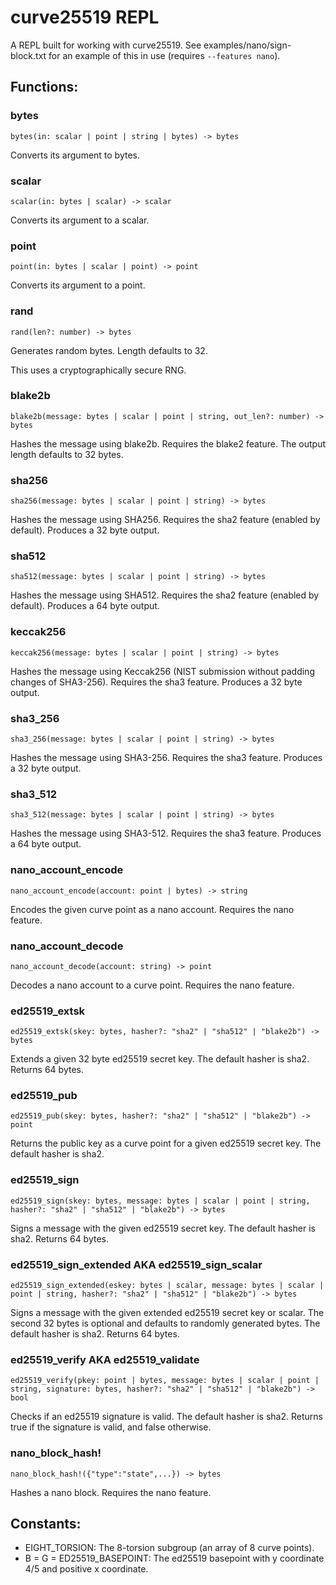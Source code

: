 # curve25519 REPL

A REPL built for working with curve25519.
See examples/nano/sign-block.txt for an example of this in use (requires `--features nano`).

## Functions:

### bytes

`bytes(in: scalar | point | string | bytes) -> bytes`

Converts its argument to bytes.

### scalar

`scalar(in: bytes | scalar) -> scalar`

Converts its argument to a scalar.

### point

`point(in: bytes | scalar | point) -> point`

Converts its argument to a point.

### rand

`rand(len?: number) -> bytes`

Generates random bytes. Length defaults to 32.

This uses a cryptographically secure RNG.

### blake2b

`blake2b(message: bytes | scalar | point | string, out_len?: number) -> bytes`

Hashes the message using blake2b.
Requires the blake2 feature.
The output length defaults to 32 bytes.

### sha256

`sha256(message: bytes | scalar | point | string) -> bytes`

Hashes the message using SHA256.
Requires the sha2 feature (enabled by default).
Produces a 32 byte output.

### sha512

`sha512(message: bytes | scalar | point | string) -> bytes`

Hashes the message using SHA512.
Requires the sha2 feature (enabled by default).
Produces a 64 byte output.

### keccak256

`keccak256(message: bytes | scalar | point | string) -> bytes`

Hashes the message using Keccak256
(NIST submission without padding changes of SHA3-256).
Requires the sha3 feature.
Produces a 32 byte output.

### sha3_256

`sha3_256(message: bytes | scalar | point | string) -> bytes`

Hashes the message using SHA3-256.
Requires the sha3 feature.
Produces a 32 byte output.

### sha3_512

`sha3_512(message: bytes | scalar | point | string) -> bytes`

Hashes the message using SHA3-512.
Requires the sha3 feature.
Produces a 64 byte output.

### nano_account_encode

`nano_account_encode(account: point | bytes) -> string`

Encodes the given curve point as a nano account.
Requires the nano feature.

### nano_account_decode

`nano_account_decode(account: string) -> point`

Decodes a nano account to a curve point.
Requires the nano feature.

### ed25519_extsk

`ed25519_extsk(skey: bytes, hasher?: "sha2" | "sha512" | "blake2b") -> bytes`

Extends a given 32 byte ed25519 secret key.
The default hasher is sha2.
Returns 64 bytes.

### ed25519_pub

`ed25519_pub(skey: bytes, hasher?: "sha2" | "sha512" | "blake2b") -> point`

Returns the public key as a curve point for a given ed25519 secret key.
The default hasher is sha2.

### ed25519_sign

`ed25519_sign(skey: bytes, message: bytes | scalar | point | string, hasher?: "sha2" | "sha512" | "blake2b") -> bytes`

Signs a message with the given ed25519 secret key.
The default hasher is sha2.
Returns 64 bytes.

### ed25519_sign_extended AKA ed25519_sign_scalar

`ed25519_sign_extended(eskey: bytes | scalar, message: bytes | scalar | point | string, hasher?: "sha2" | "sha512" | "blake2b") -> bytes`

Signs a message with the given extended ed25519 secret key or scalar.
The second 32 bytes is optional and defaults to randomly generated bytes.
The default hasher is sha2.
Returns 64 bytes.

### ed25519_verify AKA ed25519_validate

`ed25519_verify(pkey: point | bytes, message: bytes | scalar | point | string, signature: bytes, hasher?: "sha2" | "sha512" | "blake2b") -> bool`

Checks if an ed25519 signature is valid.
The default hasher is sha2.
Returns true if the signature is valid, and false otherwise.

### nano_block_hash!

`nano_block_hash!({"type":"state",...}) -> bytes`

Hashes a nano block.
Requires the nano feature.

## Constants:

- EIGHT_TORSION: The 8-torsion subgroup (an array of 8 curve points).
- B = G = ED25519_BASEPOINT: The ed25519 basepoint with y coordinate 4/5
  and positive x coordinate.

